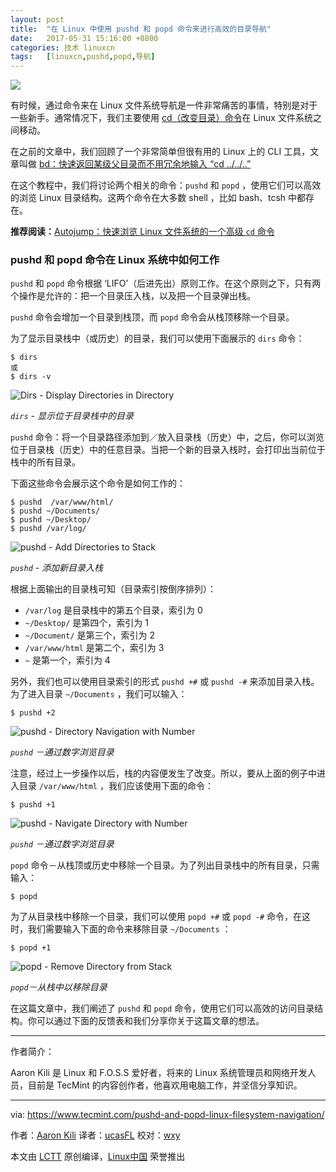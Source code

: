 ```yaml
---
layout: post
title:	"在 Linux 中使用 pushd 和 popd 命令来进行高效的目录导航"
date:	2017-05-31 15:16:00 +0800 
categories:	技术 linuxcn 
tags:	[linuxcn,pushd,popd,导航]
---
```



![](/Asserts/Images//attachment/album/201705/31/151602jb78orciyvphihvf.jpg)


有时候，通过命令来在 Linux 文件系统导航是一件非常痛苦的事情，特别是对于一些新手。通常情况下，我们主要使用 [cd（改变目录）命令](https://www.tecmint.com/cd-command-in-linux/)在 Linux 文件系统之间移动。


在之前的文章中，我们回顾了一个非常简单但很有用的 Linux 上的 CLI 工具，文章叫做 [bd：快速返回某级父目录而不用冗余地输入 “cd ../../..”](/article-8491-1.html)


在这个教程中，我们将讨论两个相关的命令：`pushd` 和 `popd` ，使用它们可以高效的浏览 Linux 目录结构。这两个命令在大多数 shell ，比如 bash、tcsh 中都存在。


**推荐阅读：**[Autojump：快速浏览 Linux 文件系统的一个高级 `cd` 命令](/article-5983-1.html)


### pushd 和 popd 命令在 Linux 系统中如何工作


`pushd` 和 `popd` 命令根据 ‘LIFO’（后进先出）原则工作。在这个原则之下，只有两个操作是允许的：把一个目录压入栈，以及把一个目录弹出栈。


`pushd` 命令会增加一个目录到栈顶，而 `popd` 命令会从栈顶移除一个目录。


为了显示目录栈中（或历史）的目录，我们可以使用下面展示的 `dirs` 命令：



```
$ dirs
或
$ dirs -v

```

![Dirs - Display Directories in Directory](/Asserts/Images//attachment/album/201705/31/151608a7o7ofmiyii77it7.png)


*`dirs` - 显示位于目录栈中的目录*


`pushd` 命令：将一个目录路径添加到／放入目录栈（历史）中，之后，你可以浏览位于目录栈（历史）中的任意目录。当把一个新的目录入栈时，会打印出当前位于栈中的所有目录。


下面这些命令会展示这个命令是如何工作的：



```
$ pushd  /var/www/html/
$ pushd ~/Documents/
$ pushd ~/Desktop/
$ pushd /var/log/

```

![pushd - Add Directories to Stack](/Asserts/Images//attachment/album/201705/31/151609lubuzhh8dhd48sf1.png)


*`pushd` - 添加新目录入栈*


根据上面输出的目录栈可知（目录索引按倒序排列）：


* `/var/log` 是目录栈中的第五个目录，索引为 0
* `~/Desktop/` 是第四个，索引为 1
* `~/Document/` 是第三个，索引为 2
* `/var/www/html` 是第二个，索引为 3
* `~` 是第一个，索引为 4


另外，我们也可以使用目录索引的形式 `pushd +#` 或 `pushd -#` 来添加目录入栈。为了进入目录 `~/Documents` ，我们可以输入：



```
$ pushd +2

```

![pushd - Directory Navigation with Number](/Asserts/Images//attachment/album/201705/31/151609dgghr6jj9wf7jwt2.png)


*`pushd` －通过数字浏览目录*


注意，经过上一步操作以后，栈的内容便发生了改变。所以，要从上面的例子中进入目录 `/var/www/html` ，我们应该使用下面的命令：



```
$ pushd +1

```

![pushd - Navigate Directory with Number](/Asserts/Images//attachment/album/201705/31/151609h3c8nsfo6rgyrtwo.png)


*`pushd` －通过数字浏览目录*


`popd` 命令－从栈顶或历史中移除一个目录。为了列出目录栈中的所有目录，只需输入：



```
$ popd

```

为了从目录栈中移除一个目录，我们可以使用 `popd +#` 或 `popd -#` 命令，在这时，我们需要输入下面的命令来移除目录 `~/Documents` ：



```
$ popd +1

```

![popd - Remove Directory from Stack](/Asserts/Images//attachment/album/201705/31/151610o6fhfm7kde47dzl4.png)


*`popd`－从栈中以移除目录*


在这篇文章中，我们阐述了 `pushd` 和 `popd` 命令，使用它们可以高效的访问目录结构。你可以通过下面的反馈表和我们分享你关于这篇文章的想法。




---


作者简介：


Aaron Kili 是 Linux 和 F.O.S.S 爱好者，将来的 Linux 系统管理员和网络开发人员，目前是 TecMint 的内容创作者，他喜欢用电脑工作，并坚信分享知识。




---


via: <https://www.tecmint.com/pushd-and-popd-linux-filesystem-navigation/>


作者：[Aaron Kili](https://www.tecmint.com/author/aaronkili/) 译者：[ucasFL](https://github.com/ucasFL) 校对：[wxy](https://github.com/wxy)


本文由 [LCTT](https://github.com/LCTT/TranslateProject) 原创编译，[Linux中国](https://linux.cn/) 荣誉推出

